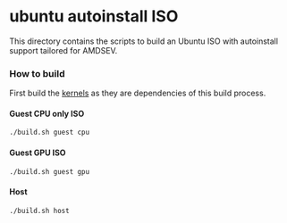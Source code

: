 # ubuntu autoinstall ISO

This directory contains the scripts to build an Ubuntu ISO with autoinstall support tailored for AMDSEV.

### How to build
First build the [kernels](../kernel/README.md) as they are dependencies of this build process.

#### Guest CPU only ISO
```bash
./build.sh guest cpu
```

#### Guest GPU ISO
```bash
./build.sh guest gpu
```

#### Host
```bash
./build.sh host
```